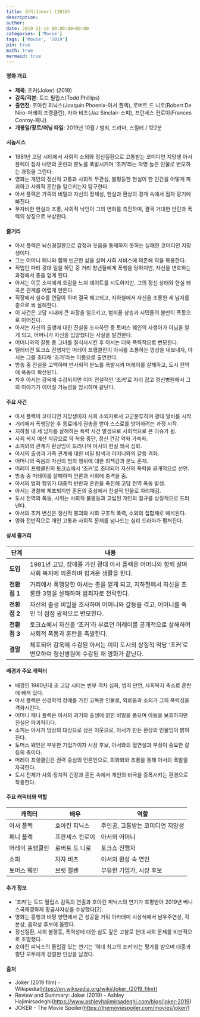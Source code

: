 ```yaml
---
title: 조커(Joker) (2019)
description: 
author: 
date: 2019-11-14 00:00:00+00:00
categories: ['Movie']
tags: ['Movie', '2019']
pin: true
math: true
mermaid: true
---
```

#### 영화 개요

- **제목**: 조커(Joker) (2019)  
- **감독/각본**: 토드 필립스(Todd Phillips)  
- **출연진**: 호아킨 피닉스(Joaquin Phoenix-아서 플렉), 로버트 드 니로(Robert De Niro-머레이 프랭클린), 자자 비츠(Jaz Sinclair-소피), 프란세스 컨로이(Frances Conroy-페니)  
- **개봉일/장르/러닝 타임**: 2019년 10월 / 범죄, 드라마, 스릴러 / 122분  

#### 시놉시스

- 1981년 고담 시티에서 사회적 소외와 정신질환으로 고통받는 코미디언 지망생 아서 플렉이 점차 내면의 혼란과 분노를 폭발시키며 ‘조커’라는 악명 높은 인물로 변모하는 과정을 그린다.  
- 영화는 개인의 정신적 고통과 사회적 무관심, 불평등한 현실이 한 인간을 어떻게 파괴하고 사회적 혼란을 일으키는지 탐구한다.  
- 아서 플렉은 가족의 비밀과 자신의 정체성, 현실과 환상의 경계 속에서 점차 광기에 빠진다.  
- 무자비한 현실과 조롱, 사회적 낙인이 그의 변화를 촉진하며, 결국 거대한 반란과 폭력의 상징으로 부상한다.  

#### 줄거리

- 아서 플렉은 뇌신경질환으로 감정과 웃음을 통제하지 못하는 실패한 코미디언 지망생이다.  
- 그는 어머니 페니와 함께 빈곤한 삶을 살며 사회 서비스에 의존해 약을 복용한다.  
- 직업인 파티 광대 일을 하던 중 거리 청년들에게 폭행을 당하지만, 자신을 변호하는 과정에서 총을 얻게 된다.  
- 아서는 이웃 소피에게 호감을 느껴 데이트를 시도하지만, 그의 정신 상태와 현실 왜곡은 관계를 어렵게 만든다.  
- 직장에서 실수를 연달아 하며 결국 해고되고, 지하철에서 자신을 조롱한 세 남자를 총으로 쏴 살해한다.  
- 이 사건은 고담 시내에 큰 파장을 일으키고, 범죄율 상승과 시민들의 불만이 폭동으로 이어진다.  
- 아서는 자신의 출생에 대한 진실을 조사하던 중 토머스 웨인의 사생아가 아님을 알게 되고, 어머니가 자신을 입양했다는 사실을 발견한다.  
- 어머니와의 갈등 중 그녀를 질식사시킨 후 아서는 더욱 폭력적으로 변모한다.  
- 텔레비전 토크쇼 진행자인 머레이 프랭클린이 아서를 조롱하는 영상을 내보내자, 아서는 그를 초대해 ‘조커’라는 이름으로 출연한다.  
- 방송 중 진실을 고백하며 반사회적 분노를 폭발시켜 머레이를 살해하고, 도시 전역에 폭동이 확산된다.  
- 차후 아서는 감옥에 수감되지만 이미 전설적인 ‘조커’로 자리 잡고 정신병원에서 그의 이야기가 이어질 가능성을 암시하며 끝난다.  

#### 주요 사건

- 아서 플렉이 코미디언 지망생이자 사회 소외자로서 고군분투하며 광대 알바를 시작.  
- 거리에서 폭행당한 후 동료에게 권총을 받아 스스로를 방어하려는 과정 시작.  
- 지하철 내 세 남자를 살해하는 폭력 사건 발생으로 사회적으로 큰 이슈가 됨.  
- 사회 복지 예산 삭감으로 약 복용 중단, 정신 건강 악화 가속화.  
- 소피와의 관계가 환상임이 드러나며 아서의 현실 왜곡 심화.  
- 아서의 출생과 가족 관계에 대한 비밀 탐색과 어머니와의 갈등 격화.  
- 어머니의 죽음과 자신의 범죄 행위에 대한 죄책감과 분노 혼재.  
- 머레이 프랭클린의 토크쇼에서 ‘조커’로 초대되어 자신의 폭력을 공개적으로 선언.  
- 방송 중 머레이를 살해하며 언론과 사회에 충격을 줌.  
- 아서의 범죄 행위가 대중적 반란과 혼란을 촉진해 고담 전역 폭동 발생.  
- 아서는 경찰에 체포되지만 혼돈의 중심에서 전설적 인물로 자리매김.  
- 도시 전역의 폭동, 시위는 사회적 불평등과 고립된 개인의 절규를 상징적으로 드러낸다.  
- 아서의 조커 변신은 정신적 붕괴와 사회 구조적 폭력, 소외의 집합체로 해석된다.  
- 영화 전반적으로 개인 고통과 사회적 문제를 넘나드는 심리 드라마가 펼쳐진다.  

#### 상세 줄거리

| **단계**    | **내용**                                                                                     |
|-------------|----------------------------------------------------------------------------------------------|
| **도입**    | 1981년 고담, 장애를 가진 광대 아서 플렉은 어머니와 함께 살며 사회 복지에 의존하며 힘겨운 생활을 한다.           |
| **전환점 1** | 거리에서 폭행당한 아서는 총을 얻게 되고, 지하철에서 자신을 조롱한 3명을 살해하며 범죄자로 전락한다.                 |
| **전환점 2** | 자신의 출생 비밀을 조사하며 어머니와 갈등을 겪고, 어머니를 죽인 뒤 점점 광적으로 변모한다.                        |
| **전환점 3** | 토크쇼에서 자신을 ‘조커’라 부르던 머레이를 공개적으로 살해하며 사회적 폭동과 혼란을 촉발한다.                      |
| **결말**    | 체포되어 감옥에 수감된 아서는 이미 도시의 상징적 악당 ‘조커’로 변모하여 정신병원에 수감된 채 영화가 끝난다.           |

#### 배경과 주요 캐릭터

- 배경인 1980년대 초 고담 시티는 빈부 격차 심화, 범죄 만연, 사회복지 축소로 혼란에 빠져 있다.  
- 아서 플렉은 신경학적 장애를 가진 고독한 인물로, 외로움과 소외가 그의 폭력성을 격화시킨다.  
- 어머니 페니 플렉은 아서의 과거와 출생에 얽힌 비밀을 품으며 아들을 보호하지만 진실은 파괴적이다.  
- 소피는 아서가 망상의 대상으로 삼은 이웃으로, 아서가 만든 환상의 인물임이 밝혀진다.  
- 토머스 웨인은 부유한 기업가이자 시장 후보, 아서와의 혈연설과 부정이 중요한 갈등의 축이다.  
- 머레이 프랭클린은 권력 중심의 언론인으로, 희화화와 조롱을 통해 아서의 폭발을 자극한다.  
- 도시 전체가 사회·정치적 긴장과 혼돈 속에서 개인의 비극을 증폭시키는 환경으로 작용한다.  

#### 주요 캐릭터와 역할

| **캐릭터**     | **배우**            | **역할**                     |
|----------------|---------------------|------------------------------|
| 아서 플렉      | 호아킨 피닉스       | 주인공, 고통받는 코미디언 지망생 |
| 페니 플렉      | 프란세스 컨로이     | 아서의 어머니                |
| 머레이 프랭클린 | 로버트 드 니로      | 토크쇼 진행자                 |
| 소피           | 자자 비츠           | 아서의 환상 속 연인           |
| 토머스 웨인    | 브렛 컬렌           | 부유한 기업가, 시장 후보       |

#### 추가 정보

- ‘조커’는 토드 필립스 감독의 연출과 호아킨 피닉스의 연기가 호평받아 2019년 베니스국제영화제 황금사자상을 수상했다[2].  
- 영화는 흥행과 비평 양면에서 큰 성공을 거둬 아카데미 시상식에서 남우주연상, 각본상, 음악상 후보에 올랐다.  
- 정신질환, 사회 불평등, 폭력성에 대한 심도 깊은 고찰로 현대 사회 문제를 비판적으로 조명했다.  
- 호아킨 피닉스의 몰입감 있는 연기는 ‘역대 최고의 조커’라는 평가를 받으며 대중과 평단 모두에게 강렬한 인상을 남겼다.  

#### 출처

- Joker (2019 film) - Wikipedia(https://en.wikipedia.org/wiki/Joker_(2019_film))  
- Review and Summary: Joker (2019) - Ashley Hajimirsadeghi(https://www.ashleyhajimirsadeghi.com/blog/joker-2019)  
- JOKER - The Movie Spoiler(https://themoviespoiler.com/movies/joker/)
